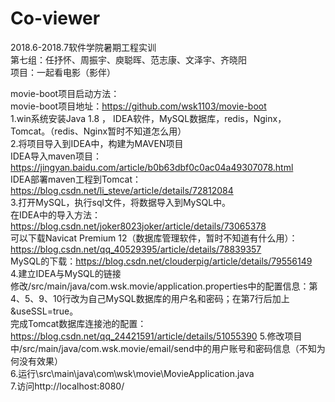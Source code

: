 # Co-viewer

2018.6-2018.7软件学院暑期工程实训  
第七组：任抒怀、周振宇、庾聪晖、范志康、文泽宇、齐晓阳  
项目：一起看电影（影伴）  
  
movie-boot项目启动方法：  
movie-boot项目地址：https://github.com/wsk1103/movie-boot    
1.win系统安装Java 1.8 ， IDEA软件，MySQL数据库，redis，Nginx，Tomcat。（redis、Nginx暂时不知道怎么用）  
2.将项目导入到IDEA中，构建为MAVEN项目  
	IDEA导入maven项目：https://jingyan.baidu.com/article/b0b63dbf0c0ac04a49307078.html  
	IDEA部署maven工程到Tomcat：https://blog.csdn.net/li_steve/article/details/72812084    
3.打开MySQL，执行sql文件，将数据导入到MySQL中。  
	在IDEA中的导入方法：https://blog.csdn.net/joker8023joker/article/details/73065378  
	可以下载Navicat Premium 12（数据库管理软件，暂时不知道有什么用）：https://blog.csdn.net/qq_40529395/article/details/78839357  
	MySQL的下载：https://blog.csdn.net/clouderpig/article/details/79556149   
4.建立IDEA与MySQL的链接  
	修改/src/main/java/com.wsk.movie/application.properties中的配置信息：第4、5、9、10行改为自己MySQL数据库的用户名和密码；在第7行后加上&useSSL=true。  
	完成Tomcat数据库连接池的配置：https://blog.csdn.net/qq_24421591/article/details/51055390
5.修改项目中/src/main/java/com.wsk.movie/email/send中的用户账号和密码信息（不知为何没有效果）  
6.运行\src\main\java\com\wsk\movie\MovieApplication.java  
7.访问http://localhost:8080/
